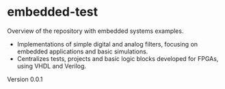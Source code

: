 # embedded-test

Overview of the repository with embedded systems examples.

-  Implementations of simple digital and analog filters, focusing on embedded applications and basic simulations.
-  Centralizes tests, projects and basic logic blocks developed for FPGAs, using VHDL and Verilog.

Version 0.0.1